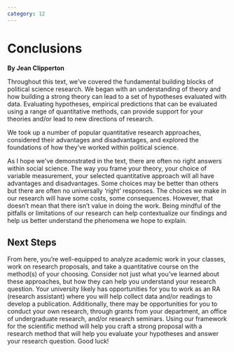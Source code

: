 ```yaml
---
category: 12
---
```


# Conclusions

**By Jean Clipperton**

Throughout this text, we’ve covered the fundamental building blocks of political science research. We began with an understanding of theory and how building a strong theory can lead to a set of hypotheses evaluated with data. Evaluating hypotheses, empirical predictions that can be evaluated using a range of quantitative methods, can provide support for your theories and/or lead to new directions of research. 

We took up a number of popular quantitative research approaches, considered their advantages and disadvantages, and explored the foundations of how they’ve worked within political science. 

As I hope we've demonstrated in the text, there are often no right answers within social science. The way you frame your theory, your choice of variable measurement, your selected quantitative approach will all have advantages and disadvantages. Some choices may be better than others but there are often no universally ‘right’ responses. The choices we make in our research will have some costs, some consequences. However, that doesn’t mean that there isn’t value in doing the work. Being mindful of the pitfalls or limitations of our research can help contextualize our findings and help us better understand the phenomena we hope to explain. 

## Next Steps

From here, you’re well-equipped to analyze academic work in your classes, work on research proposals, and take a quantitative course on the method(s) of your choosing. Consider not just what you’ve learned about these approaches, but how they can help you understand your research question. Your university likely has opportunities for you to work as an RA (research assistant) where you will help collect data and/or readings to develop a publication. Additionally, there may be opportunities for you to conduct your own research, through grants from your department, an office of undergraduate research, and/or research seminars. Using our framework for the scientific method will help you craft a strong proposal with a research method that will help you evaluate your hypotheses and answer your research question. Good luck! 